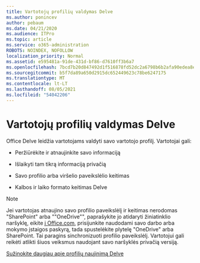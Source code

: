 ```yaml
---
title: Vartotojų profilių valdymas Delve
ms.author: ponincev
author: pebaum
ms.date: 04/21/2020
ms.audience: ITPro
ms.topic: article
ms.service: o365-administration
ROBOTS: NOINDEX, NOFOLLOW
localization_priority: Normal
ms.assetid: e595481a-91de-431d-bf86-d7610ff3b6a7
ms.openlocfilehash: 7bcd7b20d847492d1f516878fd52dc2a6798b6b2afa90edea8eb4e460834a4eb
ms.sourcegitcommit: b5f7da89a650d2915dc652449623c78be6247175
ms.translationtype: MT
ms.contentlocale: lt-LT
ms.lasthandoff: 08/05/2021
ms.locfileid: "54042206"
---
```

# <a name="manage-user-profiles-in-delve"></a>Vartotojų profilių valdymas Delve

Office Delve leidžia vartotojams valdyti savo vartotojo profilį. Vartotojai gali:
  
- Peržiūrėkite ir atnaujinkite savo informaciją
    
- Išlaikyti tam tikrą informaciją privačią
    
- Savo profilio arba viršelio paveikslėlio keitimas
    
- Kalbos ir laiko formato keitimas Delve
    
> [!NOTE]
> Jei vartotojas atnaujino savo profilio paveikslėlį ir keitimas nerodomas "SharePoint" arba ""OneDrive"", paprašykite jo atidaryti žiniatinklio naršyklę, eikite [į Office.com](https://www.office.com), prisijunkite naudodami savo darbo arba mokymo įstaigos paskyrą, tada spustelėkite plytelę "OneDrive" arba SharePoint. Tai paragins sinchronizuoti profilio paveikslėlį. Vartotojui gali reikėti atlikti šiuos veiksmus naudojant savo naršyklės privačią versiją. 
  
[Sužinokite daugiau apie profilių naujinimą Delve](https://go.microsoft.com/fwlink/?linkid=735070)
  

